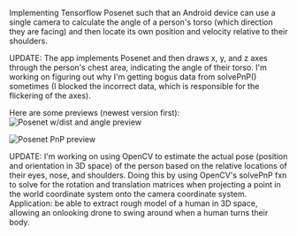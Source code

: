 Implementing Tensorflow Posenet such that an Android device can use a single camera to calculate the angle of a person's torso (which direction they are facing) and then locate its own position and velocity relative to their shoulders.

UPDATE: The app implements Posenet and then draws x, y, and z axes through the person's chest area, indicating the angle of their torso. I'm working on figuring out why I'm getting bogus data from solvePnP() sometimes (I blocked the incorrect data, which is responsible for the flickering of the axes).

Here are some previews (newest version first):  
![Posenet w/dist and angle preview](https://github.com/serviceberry3/posenet_tracker/blob/master/img/humdisttest.gif?raw=true)  

![Posenet PnP preview](https://github.com/serviceberry3/posenet_tracker/blob/master/img/pose_est.gif?raw=true)  


UPDATE: I'm working on using OpenCV to estimate the actual pose (position and orientation in 3D space) of the person based on the relative locations of their eyes, nose, and shoulders. Doing this by using OpenCV's solvePnP fxn to solve for the rotation and translation matrices when projecting a point in the world coordinate system onto the camera coordinate system. Application: be able to extract rough model of a human in 3D space, allowing an onlooking drone to swing around when a human turns their body.
